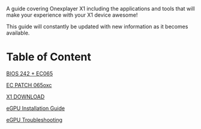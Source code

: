 A guide covering Onexplayer X1 including the applications and tools that will make your experience with your X1 device awesome!

This guide will constantly be updated with new information as it becomes available.
# Table of Content

[BIOS 242 + EC065](../main/BIOS242EC065.md)

[EC PATCH 065oxc](../main/EC-PATCH-065oxc.md)

[X1 DOWNLOAD](../main/X1-DOWNLOAD.md)

[eGPU Installation Guide](../main/eGPU-install.md)

[eGPU Troubleshooting](../main/eGPU-install.md)
